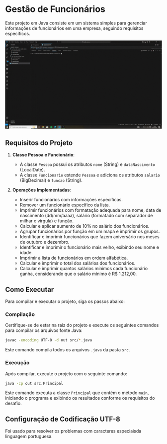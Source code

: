 # Gestão de Funcionários

Este projeto em Java consiste em um sistema simples para gerenciar informações de funcionários em uma empresa, seguindo requisitos específicos.

<div align="center">
<img src="img/desafio.gif" alt="Descrição do GIF">
</div>

## Requisitos do Projeto

1. **Classe Pessoa e Funcionário**: 
   - A classe `Pessoa` possui os atributos `nome` (String) e `dataNascimento` (LocalDate).
   - A classe `Funcionario` estende `Pessoa` e adiciona os atributos `salario` (BigDecimal) e `funcao` (String).

2. **Operações Implementadas**:
   - Inserir funcionários com informações específicas.
   - Remover um funcionário específico da lista.
   - Imprimir funcionários com formatação adequada para nome, data de nascimento (dd/mm/aaaa), salário (formatado com separador de milhar e vírgula) e função.
   - Calcular e aplicar aumento de 10% no salário dos funcionários.
   - Agrupar funcionários por função em um mapa e imprimir os grupos.
   - Identificar e imprimir funcionários que fazem aniversário nos meses de outubro e dezembro.
   - Identificar e imprimir o funcionário mais velho, exibindo seu nome e idade.
   - Imprimir a lista de funcionários em ordem alfabética.
   - Calcular e imprimir o total dos salários dos funcionários.
   - Calcular e imprimir quantos salários mínimos cada funcionário ganha, considerando que o salário mínimo é R$ 1.212,00.

## Como Executar

Para compilar e executar o projeto, siga os passos abaixo:

### Compilação

Certifique-se de estar na raiz do projeto e execute os seguintes comandos para compilar os arquivos fonte Java:

```bash
javac -encoding UTF-8 -d out src/*.java
```

Este comando compila todos os arquivos `.java` da pasta `src`.

### Execução

Após compilar, execute o projeto com o seguinte comando:

```bash
java -cp out src.Principal
```

Este comando executa a classe `Principal` que contém o método `main`, iniciando o programa e exibindo os resultados conforme os requisitos do desafio.

## Configuração de Codificação UTF-8

Foi usado para resolver os problemas com caracteres especiaisda linguagem portuguesa. 
